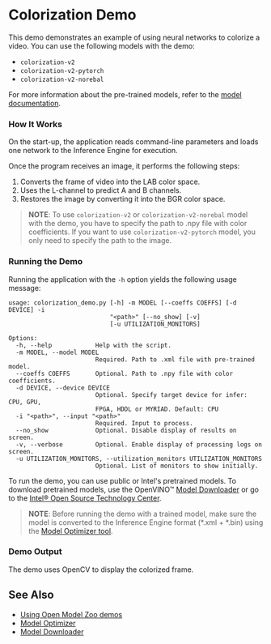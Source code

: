 # Colorization Demo

This demo demonstrates an example of using neural networks to colorize a video.
You can use the following models with the demo:

* `colorization-v2`
* `colorization-v2-pytorch`
* `colorization-v2-norebal`

For more information about the pre-trained models, refer to the [model documentation](../../../models/public/index.md).

### How It Works

On the start-up, the application reads command-line parameters and loads one network to the Inference Engine for execution.

Once the program receives an image, it performs the following steps:
1. Converts the frame of video into the LAB color space.
2. Uses the L-channel to predict A and B channels.
3. Restores the image by converting it into the BGR color space.

> **NOTE**: To use `colorization-v2` or `colorization-v2-norebal` model with the demo, you have to specify the path to .npy file with color coefficients. If you want to use `colorization-v2-pytorch` model, you only need to specify the path to the image.

### Running the Demo

Running the application with the `-h` option yields the following usage message:

```
usage: colorization_demo.py [-h] -m MODEL [--coeffs COEFFS] [-d DEVICE] -i
                            "<path>" [--no_show] [-v]
                            [-u UTILIZATION_MONITORS]

Options:
  -h, --help            Help with the script.
  -m MODEL, --model MODEL
                        Required. Path to .xml file with pre-trained model.
  --coeffs COEFFS       Optional. Path to .npy file with color coefficients.
  -d DEVICE, --device DEVICE
                        Optional. Specify target device for infer: CPU, GPU,
                        FPGA, HDDL or MYRIAD. Default: CPU
  -i "<path>", --input "<path>"
                        Required. Input to process.
  --no_show             Optional. Disable display of results on screen.
  -v, --verbose         Optional. Enable display of processing logs on screen.
  -u UTILIZATION_MONITORS, --utilization_monitors UTILIZATION_MONITORS
                        Optional. List of monitors to show initially.

```

To run the demo, you can use public or Intel's pretrained models. To download pretrained models, use the OpenVINO&trade; [Model Downloader](../../../tools/downloader/README.md) or go to the [Intel&reg; Open Source Technology Center](https://download.01.org/opencv/).

> **NOTE**: Before running the demo with a trained model, make sure the model is converted to the Inference Engine format (\*.xml + \*.bin) using the [Model Optimizer tool](https://docs.openvinotoolkit.org/latest/_docs_MO_DG_Deep_Learning_Model_Optimizer_DevGuide.html).

### Demo Output

The demo uses OpenCV to display the colorized frame.

## See Also

* [Using Open Model Zoo demos](../../README.md)
* [Model Optimizer](https://docs.openvinotoolkit.org/latest/_docs_MO_DG_Deep_Learning_Model_Optimizer_DevGuide.html)
* [Model Downloader](../../../tools/downloader/README.md)
